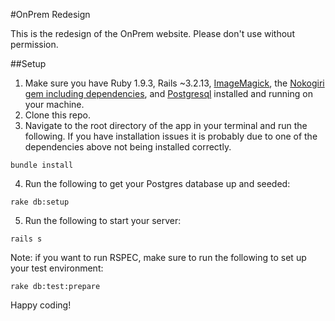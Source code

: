 #OnPrem Redesign

This is the redesign of the OnPrem website. Please don't use without permission.

##Setup

1. Make sure you have Ruby 1.9.3, Rails ~3.2.13, [ImageMagick](http://cactuslab.com/imagemagick/), the [Nokogiri gem including dependencies](http://nokogiri.org/tutorials/installing_nokogiri.html), and [Postgresql](https://www.codefellows.org/blog/how-to-install-postgresql) installed and running on your machine.
2. Clone this repo.
3. Navigate to the root directory of the app in your terminal and run the following. If you have installation issues it is probably due to one of the dependencies above not being installed correctly.
```
bundle install
```
4. Run the following to get your Postgres database up and seeded:
```
rake db:setup
```
5. Run the following to start your server:
```
rails s
```

Note: if you want to run RSPEC, make sure to run the following to set up your test environment:
```
rake db:test:prepare
```

Happy coding!
